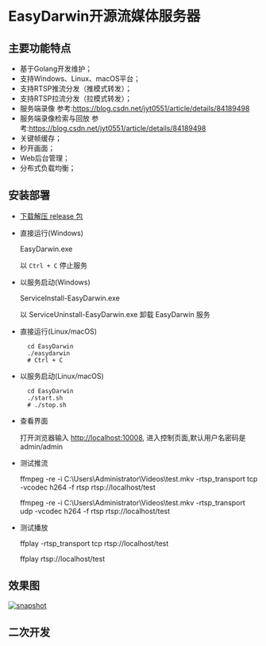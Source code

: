 # EasyDarwin开源流媒体服务器

## 主要功能特点

- 基于Golang开发维护；
- 支持Windows、Linux、macOS平台；
- 支持RTSP推流分发（推模式转发）；
- 支持RTSP拉流分发（拉模式转发）；
- 服务端录像 参考:<https://blog.csdn.net/jyt0551/article/details/84189498>
- 服务端录像检索与回放 参考:<https://blog.csdn.net/jyt0551/article/details/84189498>
- 关键帧缓存；
- 秒开画面；
- Web后台管理；
- 分布式负载均衡；

## 安装部署

- [下载解压 release 包](https://github.com/EasyDarwin/EasyDarwin/releases)

- 直接运行(Windows)

  EasyDarwin.exe

  以 `Ctrl + C` 停止服务

- 以服务启动(Windows)

  ServiceInstall-EasyDarwin.exe

  以 ServiceUninstall-EasyDarwin.exe 卸载 EasyDarwin 服务

- 直接运行(Linux/macOS)

  ```
    cd EasyDarwin
    ./easydarwin
    # Ctrl + C
  ```

- 以服务启动(Linux/macOS)

  ```
    cd EasyDarwin
    ./start.sh
    # ./stop.sh
  ```

- 查看界面

  打开浏览器输入 [http://localhost:10008](http://localhost:10008/), 进入控制页面,默认用户名密码是admin/admin

- 测试推流

  ffmpeg -re -i C:\Users\Administrator\Videos\test.mkv -rtsp_transport tcp -vcodec h264 -f rtsp rtsp://localhost/test

  ffmpeg -re -i C:\Users\Administrator\Videos\test.mkv -rtsp_transport udp -vcodec h264 -f rtsp rtsp://localhost/test

- 测试播放

  ffplay -rtsp_transport tcp rtsp://localhost/test

  ffplay rtsp://localhost/test

## 效果图

[![snapshot](https://camo.githubusercontent.com/ed7d8a3b4af0ab6dd7daa733bc7be5e194e385c68fea06c07c2938676f31bee4/687474703a2f2f7777312e73696e61696d672e636e2f6c617267652f37393431346130356c793166777a716462693865666a32307730306d726e30632e6a7067)](https://camo.githubusercontent.com/ed7d8a3b4af0ab6dd7daa733bc7be5e194e385c68fea06c07c2938676f31bee4/687474703a2f2f7777312e73696e61696d672e636e2f6c617267652f37393431346130356c793166777a716462693865666a32307730306d726e30632e6a7067)

## 二次开发
